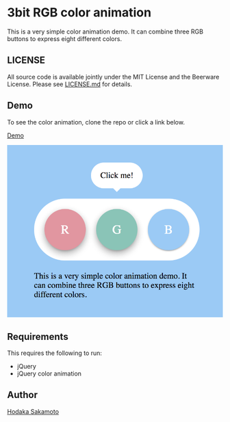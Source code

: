 # 3bit RGB color animation

This is a very simple color animation demo. It can combine three RGB buttons to express eight different colors.

## LICENSE

All source code is available jointly under the MIT License and the Beerware License. Please see
[LICENSE.md](LICENSE.md) for details.

## Demo

To see the color animation, clone the repo or click a link below.

[Demo](https://hodalab.com/works/3bit-rgb-color-animation)

![demo](img/image.png)

## Requirements

This requires the following to run:

- jQuery
- jQuery color animation

## Author

[Hodaka Sakamoto](https://hodalog.com/)
